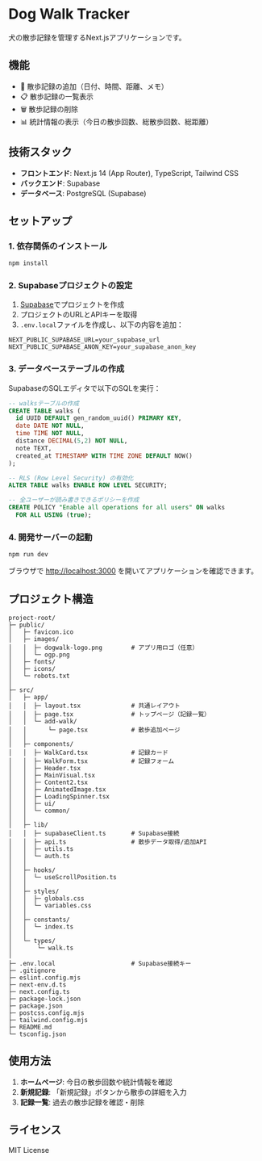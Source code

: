 # Dog Walk Tracker

犬の散歩記録を管理するNext.jsアプリケーションです。

## 機能

- 📅 散歩記録の追加（日付、時間、距離、メモ）
- 📋 散歩記録の一覧表示
- 🗑️ 散歩記録の削除
- 📊 統計情報の表示（今日の散歩回数、総散歩回数、総距離）

## 技術スタック

- **フロントエンド**: Next.js 14 (App Router), TypeScript, Tailwind CSS
- **バックエンド**: Supabase
- **データベース**: PostgreSQL (Supabase)

## セットアップ

### 1. 依存関係のインストール

```bash
npm install
```

### 2. Supabaseプロジェクトの設定

1. [Supabase](https://supabase.com)でプロジェクトを作成
2. プロジェクトのURLとAPIキーを取得
3. `.env.local`ファイルを作成し、以下の内容を追加：

```env
NEXT_PUBLIC_SUPABASE_URL=your_supabase_url
NEXT_PUBLIC_SUPABASE_ANON_KEY=your_supabase_anon_key
```

### 3. データベーステーブルの作成

SupabaseのSQLエディタで以下のSQLを実行：

```sql
-- walksテーブルの作成
CREATE TABLE walks (
  id UUID DEFAULT gen_random_uuid() PRIMARY KEY,
  date DATE NOT NULL,
  time TIME NOT NULL,
  distance DECIMAL(5,2) NOT NULL,
  note TEXT,
  created_at TIMESTAMP WITH TIME ZONE DEFAULT NOW()
);

-- RLS (Row Level Security) の有効化
ALTER TABLE walks ENABLE ROW LEVEL SECURITY;

-- 全ユーザーが読み書きできるポリシーを作成
CREATE POLICY "Enable all operations for all users" ON walks
  FOR ALL USING (true);
```

### 4. 開発サーバーの起動

```bash
npm run dev
```

ブラウザで [http://localhost:3000](http://localhost:3000) を開いてアプリケーションを確認できます。

## プロジェクト構造

```
project-root/
├─ public/
│   ├─ favicon.ico
│   ├─ images/
│   │  ├─ dogwalk-logo.png        # アプリ用ロゴ（任意）
│   │  └─ ogp.png
│   ├─ fonts/
│   ├─ icons/
│   └─ robots.txt
│
├─ src/
│   ├─ app/
│   │  ├─ layout.tsx              # 共通レイアウト
│   │  ├─ page.tsx                # トップページ（記録一覧）
│   │  └─ add-walk/
│   │      └─ page.tsx            # 散歩追加ページ
│   │
│   ├─ components/
│   │  ├─ WalkCard.tsx            # 記録カード
│   │  ├─ WalkForm.tsx            # 記録フォーム
│   │  ├─ Header.tsx
│   │  ├─ MainVisual.tsx
│   │  ├─ Content2.tsx
│   │  ├─ AnimatedImage.tsx
│   │  ├─ LoadingSpinner.tsx
│   │  ├─ ui/
│   │  └─ common/
│   │
│   ├─ lib/
│   │  ├─ supabaseClient.ts       # Supabase接続
│   │  ├─ api.ts                  # 散歩データ取得/追加API
│   │  ├─ utils.ts
│   │  └─ auth.ts
│   │
│   ├─ hooks/
│   │  └─ useScrollPosition.ts
│   │
│   ├─ styles/
│   │  ├─ globals.css
│   │  └─ variables.css
│   │
│   ├─ constants/
│   │  └─ index.ts
│   │
│   └─ types/
│       └─ walk.ts
│
├─ .env.local                     # Supabase接続キー
├─ .gitignore
├─ eslint.config.mjs
├─ next-env.d.ts
├─ next.config.ts
├─ package-lock.json
├─ package.json
├─ postcss.config.mjs
├─ tailwind.config.mjs
├─ README.md
└─ tsconfig.json
```

## 使用方法

1. **ホームページ**: 今日の散歩回数や統計情報を確認
2. **新規記録**: 「新規記録」ボタンから散歩の詳細を入力
3. **記録一覧**: 過去の散歩記録を確認・削除

## ライセンス

MIT License

